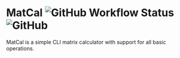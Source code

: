 # MatCal ![GitHub Workflow Status](https://img.shields.io/github/workflow/status/McPig/MatCal/build) ![GitHub](https://img.shields.io/github/license/McPig/MatCal?color=yellow)
MatCal is a simple CLI matrix calculator with support for all basic operations.
